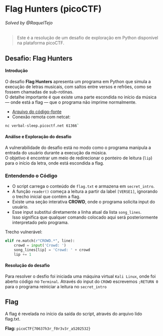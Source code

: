 # Flag Hunters (picoCTF)  
###### Solved by @RaquelTejo  

> Este é a resolução de um desafio de exploração em Python disponível na plataforma picoCTF.  

## Desafio: Flag Hunters  
#### Introdução  

O desafio **Flag Hunters** apresenta um programa em Python que simula a execução de letras musicais, com saltos entre versos e refrões, como se fossem chamadas de sub-rotinas.  
O detalhe importante é que existe uma parte escondida no início da música — onde está a flag — que o programa não imprime normalmente.  

- [Arquivo do código-fonte](https://challenge-files.picoctf.net/c_verbal_sleep/16af4dbf5dde07d6b920829561f50f7afe9e9e457733e422537c64525e1a6772/lyric-reader.py)
- Conexão remota com netcat:   

```bash 
nc verbal-sleep.picoctf.net 61366`
```

#### Análise e Exploração do desafio 

A vulnerabilidade do desafio está no modo como o programa manipula a entrada do usuário durante a execução da música.  
O objetivo é encontrar um meio de redirecionar o ponteiro de leitura (`lip`) para o início da letra, onde está escondida a flag.  

### Entendendo o Código  

- O script carrega o conteúdo de `flag.txt` e armazena em `secret_intro`.  
- A função `reader()` começa a leitura a partir da label `[VERSE1]`, ignorando o trecho inicial que contém a flag.  
- Existe uma seção interativa **CROWD**, onde o programa solicita input do usuário.  
- Esse input substitui diretamente a linha atual da lista `song_lines`.  
  Isso significa que qualquer comando colocado aqui será posteriormente interpretado pelo programa.  

Trecho vulnerável:  

```python
elif re.match(r"CROWD.*", line):
    crowd = input('Crowd: ')
    song_lines[lip] = 'Crowd: ' + crowd 
    lip += 1
```
#### Resolução do desafio

Para resolver o desfio foi iniciada uma máquina virtual `Kali Linux`, onde foi aberto código no `Terminal`.
Através do input do `CROWD` escrevemos `;RETURN 0` para o programa reiniciar a leitura no `secret_intro` 

## Flag 

A flag é revelada no início da saída do script, através do arquivo lido flag.txt.

**Flag:** `picoCTF{70637h3r_f0r3v3r_a5202532}`
